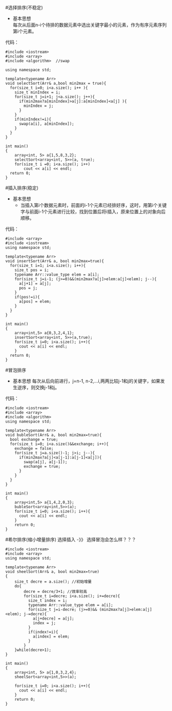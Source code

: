 #选择排序(不稳定)
* 基本思想  
每次从后面n-i个待排的数据元素中选出关键字最小的元素，作为有序元素序列第i个元素。

代码：

    #include <iostream>
    #include <array>
    #include <algorithm>  //swap
    
    using namespace std;
    
    template<typename Arr>
    void selectSort(Arr& a,bool min2max = true){
      for(size_t i=0; i<a.size(); i++ ){
        size_t minIndex = i;
        for(size_t j=i+1; j<a.size(); j++){
          if(min2max?a[minIndex]>a[j]:a[minIndex]<a[j] ){
            minIndex = j;
          }
        }
        if(minIndex!=i){
          swap(a[i], a[minIndex]);
        }
      }
    }
    
    int main()
    {
    	array<int, 5> a{1,5,8,3,2};
    	selectSort<array<int, 5>>(a, true);
    	for(size_t i =0; i<a.size(); i++) 
    		cout << a[i] << endl;
      return 0;
    }

#插入排序(稳定)
* 基本思想
  * 当插入第i个数据元素时，前面的i-1个元素已经排好序，这时，用第i个关键字与前面i-1个元素进行比较，找到位置后将i插入，原来位置上的对象向后顺移。

代码：

    #include <array>
    #include <iostream>   
    using namespace std;
    
    template<typename Arr>
    void insertSort(Arr& a, bool min2max=true){
      for(size_t i=1; i<a.size(); i++){
        size_t pos = i;
    	typename Arr::value_type elem = a[i];
    	for(size_t j=i-1; (j>=0)&&(min2max?a[j]>elem:a[j]<elem); j--){
    	  a[j+1] = a[j];
    	  pos = j;
    	}
    	if(pos!=i){
    	  a[pos] = elem;
    	}
      }
    }
    
    int main()
    {
    	array<int,5> a{0,3,2,4,1};
    	insertSort<array<int, 5>>(a,true);   
    	for(size_t i=0; i<a.size(); i++){
    	  cout << a[i] << endl;
    	}
      return 0;
    }

#冒泡排序
* 基本思想
每次从后向前进行，j=n-1, n-2,...i,两两比较j-1和j的关键字，如果发生逆序，则交换j-1和j。

代码：

    #include <iostream>
    #include <array>
    #include <algorithm>
    using namespace std;
    
    template<typename Arr>
    void bubleSort(Arr& a, bool min2max=true){
      bool exchange = true;
      for(size_t i=0; i<a.size()&&exchange; i++){
    	exchange = false;
    	for(size_t j=a.size()-1; j>i; j--){
    	  if(min2max?a[j]<a[j-1]:a[j-1]<a[j]){
    		swap(a[j], a[j-1]);
    		exchange = true;
    	  }
    	}
      }
    }
    
    int main()
    {
    	array<int,5> a{1,4,2,0,3};
    	bubleSort<array<int,5>>(a);
    	for(size_t i=0; i<a.size(); i++){
    	  cout << a[i] << endl;
    	}
    	return 0;
    }



#希尔排序(缩小增量排序)
选择插入  -》》 选择冒泡会怎么样？？？

    #include <iostream>
    #include <array>
    using namespace std;
    
    template<typename Arr>
    void sheelSort(Arr& a, bool min2max=true)
    {
    	size_t decre = a.size(); //初始增量
    	do{
    		decre = decre/3+1; //效率较高
    		for(size_t i=decre; i<a.size(); i+=decre){
    		  size_t index = i;
    		  typename Arr::value_type elem = a[i];
    		  for(size_t j=i-decre; (j>=0)&& (min2max?a[j]>elem:a[j]<elem); j-=decre){
    			a[j+decre] = a[j];
    			index = j;
    		  }
    		  if(index!=i){
    			a[index] = elem;
    		  }
    		}
    	}while(decre>1);
    }
    
    int main()
    {
    	array<int, 5> a{1,0,3,2,4};
    	sheelSort<array<int,5>>(a);
    	
    	for(size_t i=0; i<a.size(); i++){
    	  cout << a[i] << endl;
    	}
    	return 0;
    }